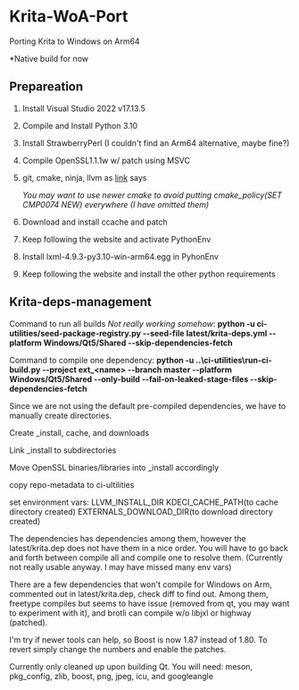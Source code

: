 # Krita-WoA-Port
Porting Krita to Windows on Arm64

*Native build for now


## Prepareation

1. Install Visual Studio 2022 v17.13.5
2. Compile and Install Python 3.10
3. Install StrawberryPerl (I couldn't find an Arm64 alternative, maybe fine?)
4. Compile OpenSSL1.1.1w w/ patch using MSVC
5. git, cmake, ninja, llvm as [link](https://docs.krita.org/en/untranslatable_pages/building_krita.html#prerequisites) says

    *You may want to use newer cmake to avoid putting cmake_policy(SET CMP0074 NEW) everywhere (I have omitted them)*

6. Download and install ccache and patch
6. Keep following the website and activate PythonEnv
7. Install lxml-4.9.3-py3.10-win-arm64.egg in PyhonEnv
8. Keep following the website and install the other python requirements

## Krita-deps-management

Command to run all builds *Not really working somehow*: 
**python -u ci-utilities/seed-package-registry.py --seed-file latest/krita-deps.yml --platform Windows/Qt5/Shared --skip-dependencies-fetch**

Command to compile one dependency: **python -u ..\ci-utilities\run-ci-build.py --project ext_\<name> --branch master --platform Windows/Qt5/Shared --only-build --fail-on-leaked-stage-files --skip-dependencies-fetch**

Since we are not using the default pre-compiled dependencies, we have to manually create directories.

Create _install, cache, and downloads

Link _install to subdirectories

Move OpenSSL binaries/libraries into _install accordingly

copy repo-metadata to ci-ultilities

set environment vars: LLVM_INSTALL_DIR KDECI_CACHE_PATH(to cache directory created) EXTERNALS_DOWNLOAD_DIR(to download directory created)

The dependencies has dependencies among them, however the latest/krita.dep does not have them in a nice order. You will have to go back and forth between compile all and compile one to resolve them. (Currently not really usable anyway. I may have missed many env vars)

There are a few dependencies that won't compile for Windows on Arm, commented out in latest/krita.dep, check diff to find out.
Among them, freetype compiles but seems to have issue (removed from qt, you may want to experiment with it), and brotli can compile w/o libjxl or highway (patched).

I'm try if newer tools can help, so Boost is now 1.87 instead of 1.80. To revert simply change the numbers and enable the patches.

Currently only cleaned up upon building Qt.
You will need: meson, pkg_config, zlib, boost, png, jpeg, icu, and googleangle



